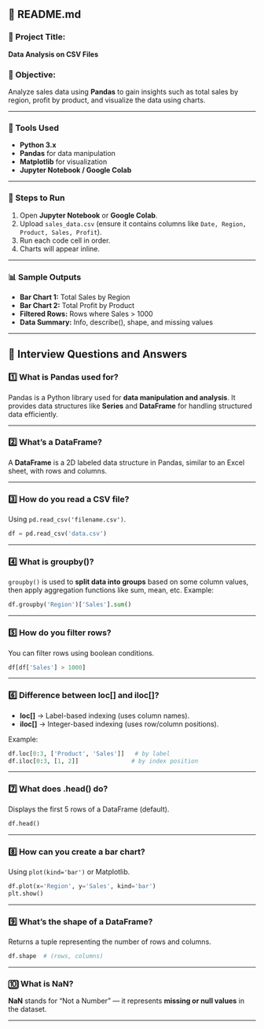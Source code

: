 
## 📄 **README.md**

### 🧠 Project Title:

**Data Analysis on CSV Files**

### 🎯 Objective:

Analyze sales data using **Pandas** to gain insights such as total sales by region, profit by product, and visualize the data using charts.

---

### 🧩 Tools Used

* **Python 3.x**
* **Pandas** for data manipulation
* **Matplotlib** for visualization
* **Jupyter Notebook / Google Colab**

---

### 🚀 Steps to Run

1. Open **Jupyter Notebook** or **Google Colab**.
2. Upload `sales_data.csv` (ensure it contains columns like `Date, Region, Product, Sales, Profit`).
3. Run each code cell in order.
4. Charts will appear inline.

---

### 📊 Sample Outputs

* **Bar Chart 1:** Total Sales by Region
* **Bar Chart 2:** Total Profit by Product
* **Filtered Rows:** Rows where Sales > 1000
* **Data Summary:** Info, describe(), shape, and missing values

---

## 💬 **Interview Questions and Answers**

### 1️⃣ What is Pandas used for?

Pandas is a Python library used for **data manipulation and analysis**. It provides data structures like **Series** and **DataFrame** for handling structured data efficiently.

---

### 2️⃣ What’s a DataFrame?

A **DataFrame** is a 2D labeled data structure in Pandas, similar to an Excel sheet, with rows and columns.

---

### 3️⃣ How do you read a CSV file?

Using `pd.read_csv('filename.csv')`.

```python
df = pd.read_csv('data.csv')
```

---

### 4️⃣ What is groupby()?

`groupby()` is used to **split data into groups** based on some column values, then apply aggregation functions like sum, mean, etc.
Example:

```python
df.groupby('Region')['Sales'].sum()
```

---

### 5️⃣ How do you filter rows?

You can filter rows using boolean conditions.

```python
df[df['Sales'] > 1000]
```

---

### 6️⃣ Difference between loc[] and iloc[]?

* **loc[]** → Label-based indexing (uses column names).
* **iloc[]** → Integer-based indexing (uses row/column positions).

Example:

```python
df.loc[0:3, ['Product', 'Sales']]   # by label  
df.iloc[0:3, [1, 2]]               # by index position
```

---

### 7️⃣ What does .head() do?

Displays the first 5 rows of a DataFrame (default).

```python
df.head()
```

---

### 8️⃣ How can you create a bar chart?

Using `plot(kind='bar')` or Matplotlib.

```python
df.plot(x='Region', y='Sales', kind='bar')
plt.show()
```

---

### 9️⃣ What’s the shape of a DataFrame?

Returns a tuple representing the number of rows and columns.

```python
df.shape  # (rows, columns)
```

---

### 🔟 What is NaN?

**NaN** stands for “Not a Number” — it represents **missing or null values** in the dataset.

---

